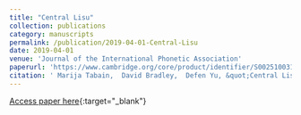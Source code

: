 ```yaml
---
title: "Central Lisu"
collection: publications
category: manuscripts
permalink: /publication/2019-04-01-Central-Lisu
date: 2019-04-01
venue: 'Journal of the International Phonetic Association'
paperurl: 'https://www.cambridge.org/core/product/identifier/S0025100318000129/type/journal_article'
citation: ' Marija Tabain,  David Bradley,  Defen Yu, &quot;Central Lisu.&quot; Journal of the International Phonetic Association, 2019.'
---
```

[Access paper here](https://www.cambridge.org/core/product/identifier/S0025100318000129/type/journal_article){:target="_blank"}
